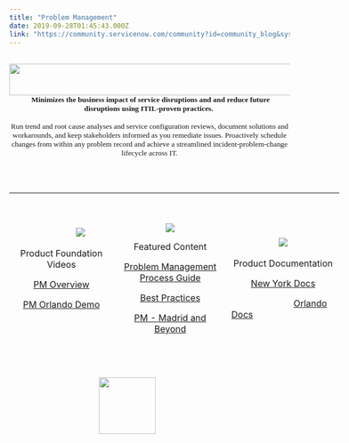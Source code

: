 ```yaml
---
title: "Problem Management"
date: 2019-09-28T01:45:43.000Z
link: "https://community.servicenow.com/community?id=community_blog&sys_id=8856e9d7db0c88100be6a345ca96191d"
---
```

<div class="media-description"> <span style="font-family: verdana, geneva; font-size: 10pt;"><img src="https://community.servicenow.com/fc08b1d7db888810190dfb2439961901.iix" width="796" height="57" /></span></div>
<div class="media-description" style="text-align: center;"><span style="font-size: 10pt; font-family: verdana, geneva;"> <strong>Minimizes the business impact of service disruptions and and reduce future disruptions using ITIL‑proven practices. </strong></span></div>
<div class="media-description" style="text-align: center;"><span style="font-size: 10pt; font-family: verdana, geneva;"> </span></div>
<div class="media-description" style="text-align: center;"><span style="font-size: 10pt; font-family: verdana, geneva;">Run trend and root cause analyses and service configuration reviews, document solutions and workarounds, and keep stakeholders informed as you remediate issues. Proactively schedule changes from within any problem record and achieve a streamlined incident‑problem‑change lifecycle across IT.</span></div>
<div class="media-description" style="text-align: center;"><span style="font-family: verdana, geneva; font-size: 10pt;"> </span></div>
<div class="media-description">
<p> </p>
<table style="height: 299px; width: 753px;"><tbody><tr style="height: 102px;"><td style="width: 171px; height: 102px;">
<p> </p>
<p>                          <img style="max-width: 100%; max-height: 480px;" src="https://community.servicenow.com/sys_attachment.do?sys_id&#61;d0f6717d1bc54810a59033f2cd4bcbe7" /></p>
<p style="text-align: center;">Product Foundation Videos</p>
<p style="text-align: center;"><a title="Incident Management Overview" href="https://www.youtube.com/watch?v&#61;Ux1fub8KzT0" target="_blank" rel="noopener noreferrer nofollow">PM Overview</a></p>
<p style="text-align: center;"><a href="https://www.youtube.com/watch?v&#61;bIqwItf77Jo&amp;feature&#61;youtu.be" target="_blank" rel="noopener noreferrer nofollow">PM Orlando Demo</a></p>
<p style="text-align: center;"> </p>
</td><td style="width: 188px; height: 102px; text-align: center;">
<p> </p>
<p><img style="max-width: 100%; max-height: 480px;" src="https://community.servicenow.comhttps://community.servicenow.com/15a539f5db89c8102be0a851ca96198c.iix" /></p>
<p>Featured Content</p>
<p><a href="https://hi.service-now.com/kb_view.do?sysparm_article&#61;KB0688891" target="_blank" rel="noopener noreferrer nofollow">Problem Management Process Guide</a></p>
<p><a href="https://community.servicenow.com/community?id&#61;community_blog&amp;sys_id&#61;dfdc6a65dbd0dbc01dcaf3231f96196b&amp;view_source&#61;searchResult" target="_blank" rel="noopener noreferrer nofollow">Best Practices</a></p>
<p><a href="https://community.servicenow.com/community?id&#61;community_blog&amp;sys_id&#61;b578524edb14bf8454250b55ca96193d" target="_blank" rel="noopener noreferrer nofollow">PM - Madrid and Beyond</a></p>
</td><td style="width: 186px; height: 102px;">
<p style="text-align: center;"> </p>
<p style="text-align: center;"> <img style="max-width: 100%; max-height: 480px;" src="https://community.servicenow.com/sys_attachment.do?sys_id&#61;9757f5f11b094810a59033f2cd4bcb8c" /> </p>
<p style="text-align: center;">Product Documentation</p>
<p style="text-align: center;"><a href="https://docs.servicenow.com/bundle/newyork-it-service-management/page/product/problem-management/concept/c_ProblemManagement.html" target="_blank" rel="noopener noreferrer nofollow">New York Docs</a></p>
<p>                          <a href="https://docs.servicenow.com/bundle/orlando-it-service-management/page/product/problem-management/concept/c_ProblemManagement.html" target="_blank" rel="noopener noreferrer nofollow">Orlando Docs</a>                </p>
</td></tr><tr style="height: 102px;"><td style="width: 171px; height: 102px;">
<p> </p>
<p>                        <img style="max-width: 100%; max-height: 480px;" src="https://community.servicenow.com/sys_attachment.do?sys_id&#61;6dc779751b094810a59033f2cd4bcb84" /></p>
<p>                       Webinars</p>
<p>                   <a href="https://community.servicenow.com/community?id&#61;community_article&amp;sys_id&#61;49bc6a25dbd0dbc01dcaf3231f9619ac" target="_blank" rel="noopener noreferrer nofollow">Getting Started</a></p>
<p> </p>
<p> </p>
</td><td style="width: 188px; height: 102px; text-align: center;">
<p> </p>
<p><img style="max-width: 100%; max-height: 480px;" src="https://community.servicenow.com/sys_attachment.do?sys_id&#61;68e731f51b094810a59033f2cd4bcbfc" /></p>
<p>Related Information</p>
<p><a href="https://docs.servicenow.com/bundle/newyork-it-service-management/page/product/problem-management/concept/understanding-state-mgmt-transitions.html" target="_blank" rel="noopener noreferrer nofollow">Problem Management Lifecycle</a></p>
<p><a href="https://docs.servicenow.com/bundle/madrid-it-service-management/page/product/problem-management/task/acti-pm-best-prac-madrid-state-mod.html" target="_blank" rel="noopener noreferrer nofollow">PM Madrid State Model</a>  </p>
<p><a href="https://community.servicenow.com/community?id&#61;community_blog&amp;sys_id&#61;1bb8d282db54bf8454250b55ca961938" target="_blank" rel="noopener noreferrer nofollow">PM - Upgrade Path</a></p>
</td><td style="width: 186px; height: 102px;">
<p style="text-align: center;"> </p>
<p style="text-align: center;"><img style="max-width: 100%; max-height: 480px;" src="https://community.servicenow.com/sys_attachment.do?sys_id&#61;f90875391b094810a59033f2cd4bcb05" /></p>
<p style="text-align: center;">Release Documentation</p>
<p style="text-align: center;"><a href="https://docs.servicenow.com/bundle/newyork-release-notes/page/release-notes/it-service-management/problem-management-rn.html" target="_blank" rel="noopener noreferrer nofollow">New York Release</a></p>
<p style="text-align: center;"> </p>
<p style="text-align: center;"> </p>
</td></tr></tbody></table>
<p>                                                                                                                                                                         <img style="max-width: 100%; max-height: 480px;" src="https://community.servicenow.com/7da82469db3ffbc84819fb2439961944.iix" width="102" height="102" /></p>
</div>